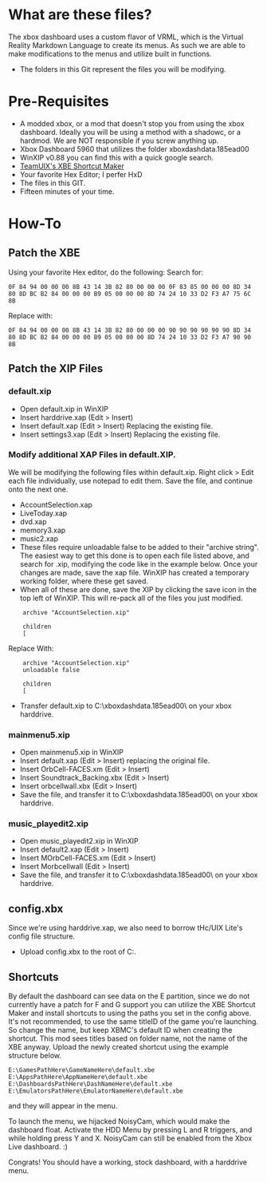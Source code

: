 # What are these files?
The xbox dashboard uses a custom flavor of VRML, which is the Virtual Reality Markdown Language to create its menus. As such we are able to make modifications to the menus and utilize built in functions.

* The folders in this Git represent the files you will be modifying. 

# Pre-Requisites

* A modded xbox, or a mod that doesn't stop you from using the xbox dashboard. Ideally you will be using a method with a shadowc, or a hardmod. We are NOT responsible if you screw anything up.
* Xbox Dashboard 5960 that utilizes the folder xboxdashdata.185ead00 
* WinXIP v0.88 you can find this with a quick google search.
* [TeamUIX's XBE Shortcut Maker](https://consolemods.org/wiki/Xbox:XBE_Shortcut_Maker)
* Your favorite Hex Editor; I perfer HxD
* The files in this GIT.
* Fifteen minutes of your time.

# How-To
## Patch the XBE

Using your favorite Hex editor, do the following:
Search for:
```
0F 84 94 00 00 00 8B 43 14 3B 82 80 00 00 00 0F 83 85 00 00 00 8D 34 80 8D BC B2 84 00 00 00 B9 05 00 00 00 8D 74 24 10 33 D2 F3 A7 75 6C 8B
```
Replace with:
```
0F 84 94 00 00 00 8B 43 14 3B 82 80 00 00 00 90 90 90 90 90 90 8D 34 80 8D BC B2 84 00 00 00 B9 05 00 00 00 8D 74 24 10 33 D2 F3 A7 90 90 8B
```
## Patch the XIP Files
### default.xip
* Open default.xip in WinXIP
* Insert harddrive.xap (Edit > Insert)
* Insert default.xap (Edit > Insert) Replacing the existing file.
* Insert settings3.xap (Edit > Insert) Replacing the existing file.

### Modify additional XAP Files in default.XIP.
We will be modifying the following files within default.xip. Right click > Edit each file individually, use notepad to edit them. Save the file, and continue onto the next one.
* AccountSelection.xap
* LiveToday.xap
* dvd.xap
* memory3.xap
* music2.xap
* These files require unloadable false to be added to their "archive string". The easiest way to get this done is to open each file listed above, and search for .xip, modifying the code like in the example below. Once your changes are made, save the xap file. WinXIP has created a temporary working folder, where these get saved.
* When all of these are done, save the XIP by clicking the save icon in the top left of WinXIP. This will re-pack all of the files you just modified.
```
    archive "AccountSelection.xip"

    children
    [
```
Replace With:
```
    archive "AccountSelection.xip"
    unloadable false

    children
    [
```
* Transfer default.xip to C:\xboxdashdata.185ead00\ on your xbox harddrive.


### mainmenu5.xip
* Open mainmenu5.xip in WinXIP
* Insert default.xap (Edit > Insert) replacing the original file.
* Insert OrbCell-FACES.xm (Edit > Insert)
* Insert Soundtrack_Backing.xbx (Edit > Insert)
* Insert orbcellwall.xbx (Edit > Insert)
* Save the file, and transfer it to C:\xboxdashdata.185ead00\ on your xbox harddrive.

### music_playedit2.xip
* Open music_playedit2.xip in WinXIP
* Insert default2.xap (Edit > Insert)
* Insert MOrbCell-FACES.xm (Edit > Insert)
* Insert Morbcellwall (Edit > Insert)
* Save the file, and transfer it to C:\xboxdashdata.185ead00\ on your xbox harddrive.

## config.xbx
Since we're using harddrive.xap, we also need to borrow tHc/UIX Lite's config file structure.
* Upload config.xbx to the root of C:\.

## Shortcuts
By default the dashboard can see data on the E partition, since we do not currently have a patch for F and G support you can utilize the XBE Shortcut Maker and install shortcuts to using the paths you set in the config above. It's not recommended, to use the same titleID of the game you're launching. So change the name, but keep XBMC's default ID when creating the shortcut. This mod sees titles based on folder name, not the name of the XBE anyway. Upload the newly created shortcut using the example structure below.

```
E:\GamesPathHere\GameNameHere\default.xbe
E:\AppsPathHere\AppNameHere\default.xbe
E:\DashboardsPathHere\DashNameHere\default.xbe
E:\EmulatorsPathHere\EmulatorNameHere\default.xbe
```
and they will appear in the menu.

To launch the menu, we hijacked NoisyCam, which would make the dashboard float. Activate the HDD Menu by pressing L and R triggers, and while holding press Y and X. NoisyCam can still be enabled from the Xbox Live dashboard. :)

Congrats! You should have a working, stock dashboard, with a harddrive menu.
